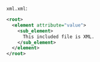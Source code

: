 <!-- >>>>>> BEGIN GENERATED FILE (include): SOURCE test/include/templates/xml_xml.md -->
<!-- >>>>>> BEGIN INCLUDED FILE (xml): SOURCE test/include/includes/xml.xml -->
```xml.xml```:
```xml
<root>
  <element attribute="value">
    <sub_element>
      This included file is XML.
    </sub_element>
  </element>
</root>
```
<!-- <<<<<< END INCLUDED FILE (xml): SOURCE test/include/includes/xml.xml -->
<!-- <<<<<< END GENERATED FILE (include): SOURCE test/include/templates/xml_xml.md -->
